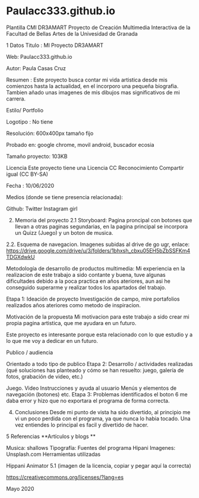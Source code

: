# Paulacc333.github.io
Plantilla CMI 
DR3AMART
Proyecto de Creación Multimedia Interactiva de la Facultad de Bellas Artes de la Univesidad de Granada

1 Datos
Titulo : MI Proyecto DR3AMART

Web:  Paulacc333.github.io

Autor: Paula Casas Cruz

Resumen : Este proyecto busca contar mi vida artistica desde mis comienzos hasta la actualidad, en el incorporo una pequeña biografia. Tambien  añado unas imagenes de mis dibujos mas significativos de mi carrera.

Estilo/ Portfolio

Logotipo :  No tiene

Resolución: 600x400px tamaño fijo 

Probado en: google chrome, movil android, buscador ecosia

Tamaño proyecto: 103KB

Licencia Este proyecto tiene una Licencia CC Reconocimiento Compartir igual (CC BY-SA)

Fecha : 10/06/2020

Medios (donde se tiene presencia relacionada):

Github:
Twitter
Instagram
girl

2. Memoria del proyecto
2.1 Storyboard:
Pagina proncipal  con botones que llevan a otras paginas segundarias, en la pagina principal se incorpora un Quizz (Juego) y un boton de musica.

2.2. Esquema de navegacion.
Imagenes subidas al drive  de go ugr, enlace:
https://drive.google.com/drive/u/3/folders/1bhxsh_cbxu05EH5bZbSSFKm4TDGXdwkU

Metodología de desarrollo de productos multimedia:
Mi experiencia en la realizacion de este trabajo a sido contante y buena,  tuve algunas dificultades  debido a la poca practica en años ateriores, aun asi he conseguido superarme y realizar todos los apartados del trabajo.

Etapa 1: Ideación de proyecto
Investigación de campo, mire portafolios realizados años ateriores como metodo de inspiracion.


Motivación de la propuesta
Mi motivacion para este trabajo a sido crear mi propia pagina artistica, que me ayudara  en un futuro.

Este proyecto es interesante porque esta relacionado con lo que estudio y a lo que me voy  a dedicar en un futuro.

Publico / audiencia

Orientado a todo tipo de publico
Etapa 2: Desarrollo / actividades realizadas
(qué soluciones has planteado y cómo se han resuelto: juego, galería de fotos, grabación de video, etc.)

Juego.
Video
Instrucciones y ayuda al usuario
Menús y elementos de navegación (botones)
etc.
Etapa 3: Problemas identificados
el boton 6 me daba error y hizo que no exportara el programa de forma correcta.

4. Conclusiones
Desde mi punto de vista ha sido divertido, al principio me vi un poco perdida con el programa, ya que nunca lo habia tocado. Una vez entiendes lo principal es facil y divertido de hacer.


5 Referencias
**Artículos y blogs **


Musica: shallows
 Tipografía: Fuentes del programa Hipani
 Imagenes: Unsplash.com
Herramientas utilizadas

Hippani Animator 5.1
(imagen de la licencia, copiar y pegar aquí la correcta)

https://creativecommons.org/licenses/?lang=es

Mayo 2020
